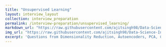 ```yaml
---
title: "Unsupervised Learning"
layout: interview_layout
collection: interview_preparation
permalink: /interview-preparation/unsupervised_learning/
markdown_url: "https://raw.githubusercontent.com/ajitsingh98/Data-Science-Interview-Questions-Answers/main/unsupervised_learning.md"
img_url: "https://raw.githubusercontent.com/ajitsingh98/Data-Science-Interview-Questions-Answers/main/img/"
excerpt: 'Questions from Dimensionality Reduction, Autoencoders, PCA, Clustering, KMeans, Recommendation System'
---
```

